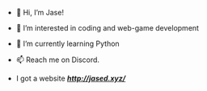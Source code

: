 - 👋 Hi, I’m Jase!
- 👀 I’m interested in coding and web-game development
- 🌱 I’m currently learning Python
- 📫 Reach me on Discord.

- I got a website ***http://jased.xyz/***

<!---
Jased-0001/Jased-0001 is a ✨ special ✨ repository because its `README.md` (this file) appears on your GitHub profile.
You can click the Preview link to take a look at your changes.
--->
